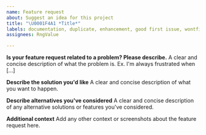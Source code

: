 ```yaml
---
name: Feature request
about: Suggest an idea for this project
title: "\U0001F4A1 *Title*"
labels: documentation, duplicate, enhancement, good first issue, wontfix
assignees: RngValue

---
```


**Is your feature request related to a problem? Please describe.**
A clear and concise description of what the problem is. Ex. I'm always frustrated when [...]

**Describe the solution you'd like**
A clear and concise description of what you want to happen.

**Describe alternatives you've considered**
A clear and concise description of any alternative solutions or features you've considered.

**Additional context**
Add any other context or screenshots about the feature request here.
